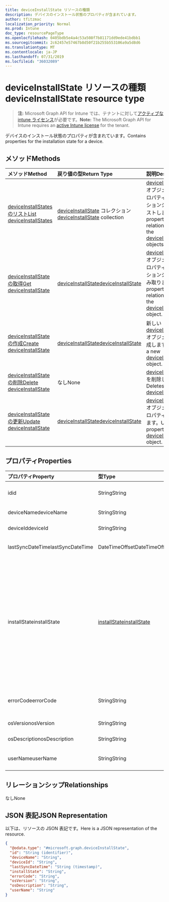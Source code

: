 ```yaml
---
title: deviceInstallState リソースの種類
description: デバイスのインストール状態のプロパティが含まれています。
author: tfitzmac
localization_priority: Normal
ms.prod: Intune
doc_type: resourcePageType
ms.openlocfilehash: 0405bdb5e4a4c53a508f7b81171dd9ede41bdbb1
ms.sourcegitcommit: 2c62457e57467b8d50f21b255b553106a9a5d8d6
ms.translationtype: MT
ms.contentlocale: ja-JP
ms.lasthandoff: 07/31/2019
ms.locfileid: "36032089"
---
```

# <a name="deviceinstallstate-resource-type"></a><span data-ttu-id="cdc39-103">deviceInstallState リソースの種類</span><span class="sxs-lookup"><span data-stu-id="cdc39-103">deviceInstallState resource type</span></span>

> <span data-ttu-id="cdc39-104">**注:** Microsoft Graph API for Intune では、テナントに対して[アクティブな intune ライセンス](https://go.microsoft.com/fwlink/?linkid=839381)が必要です。</span><span class="sxs-lookup"><span data-stu-id="cdc39-104">**Note:** The Microsoft Graph API for Intune requires an [active Intune license](https://go.microsoft.com/fwlink/?linkid=839381) for the tenant.</span></span>

<span data-ttu-id="cdc39-105">デバイスのインストール状態のプロパティが含まれています。</span><span class="sxs-lookup"><span data-stu-id="cdc39-105">Contains properties for the installation state for a device.</span></span>

## <a name="methods"></a><span data-ttu-id="cdc39-106">メソッド</span><span class="sxs-lookup"><span data-stu-id="cdc39-106">Methods</span></span>
|<span data-ttu-id="cdc39-107">メソッド</span><span class="sxs-lookup"><span data-stu-id="cdc39-107">Method</span></span>|<span data-ttu-id="cdc39-108">戻り値の型</span><span class="sxs-lookup"><span data-stu-id="cdc39-108">Return Type</span></span>|<span data-ttu-id="cdc39-109">説明</span><span class="sxs-lookup"><span data-stu-id="cdc39-109">Description</span></span>|
|:---|:---|:---|
|[<span data-ttu-id="cdc39-110">deviceInstallStates のリスト</span><span class="sxs-lookup"><span data-stu-id="cdc39-110">List deviceInstallStates</span></span>](../api/intune-books-deviceinstallstate-list.md)|<span data-ttu-id="cdc39-111">[deviceInstallState](../resources/intune-books-deviceinstallstate.md) コレクション</span><span class="sxs-lookup"><span data-stu-id="cdc39-111">[deviceInstallState](../resources/intune-books-deviceinstallstate.md) collection</span></span>|<span data-ttu-id="cdc39-112">[deviceInstallState](../resources/intune-books-deviceinstallstate.md) オブジェクトのプロパティとリレーションシップをリストします。</span><span class="sxs-lookup"><span data-stu-id="cdc39-112">List properties and relationships of the [deviceInstallState](../resources/intune-books-deviceinstallstate.md) objects.</span></span>|
|[<span data-ttu-id="cdc39-113">deviceInstallState の取得</span><span class="sxs-lookup"><span data-stu-id="cdc39-113">Get deviceInstallState</span></span>](../api/intune-books-deviceinstallstate-get.md)|[<span data-ttu-id="cdc39-114">deviceInstallState</span><span class="sxs-lookup"><span data-stu-id="cdc39-114">deviceInstallState</span></span>](../resources/intune-books-deviceinstallstate.md)|<span data-ttu-id="cdc39-115">[deviceInstallState](../resources/intune-books-deviceinstallstate.md) オブジェクトのプロパティとリレーションシップを読み取ります。</span><span class="sxs-lookup"><span data-stu-id="cdc39-115">Read properties and relationships of the [deviceInstallState](../resources/intune-books-deviceinstallstate.md) object.</span></span>|
|[<span data-ttu-id="cdc39-116">deviceInstallState の作成</span><span class="sxs-lookup"><span data-stu-id="cdc39-116">Create deviceInstallState</span></span>](../api/intune-books-deviceinstallstate-create.md)|[<span data-ttu-id="cdc39-117">deviceInstallState</span><span class="sxs-lookup"><span data-stu-id="cdc39-117">deviceInstallState</span></span>](../resources/intune-books-deviceinstallstate.md)|<span data-ttu-id="cdc39-118">新しい [deviceInstallState](../resources/intune-books-deviceinstallstate.md) オブジェクトを作成します。</span><span class="sxs-lookup"><span data-stu-id="cdc39-118">Create a new [deviceInstallState](../resources/intune-books-deviceinstallstate.md) object.</span></span>|
|[<span data-ttu-id="cdc39-119">deviceInstallState の削除</span><span class="sxs-lookup"><span data-stu-id="cdc39-119">Delete deviceInstallState</span></span>](../api/intune-books-deviceinstallstate-delete.md)|<span data-ttu-id="cdc39-120">なし</span><span class="sxs-lookup"><span data-stu-id="cdc39-120">None</span></span>|<span data-ttu-id="cdc39-121">[deviceInstallState](../resources/intune-books-deviceinstallstate.md) を削除します。</span><span class="sxs-lookup"><span data-stu-id="cdc39-121">Deletes a [deviceInstallState](../resources/intune-books-deviceinstallstate.md).</span></span>|
|[<span data-ttu-id="cdc39-122">deviceInstallState の更新</span><span class="sxs-lookup"><span data-stu-id="cdc39-122">Update deviceInstallState</span></span>](../api/intune-books-deviceinstallstate-update.md)|[<span data-ttu-id="cdc39-123">deviceInstallState</span><span class="sxs-lookup"><span data-stu-id="cdc39-123">deviceInstallState</span></span>](../resources/intune-books-deviceinstallstate.md)|<span data-ttu-id="cdc39-124">[deviceInstallState](../resources/intune-books-deviceinstallstate.md) オブジェクトのプロパティを更新します。</span><span class="sxs-lookup"><span data-stu-id="cdc39-124">Update the properties of a [deviceInstallState](../resources/intune-books-deviceinstallstate.md) object.</span></span>|

## <a name="properties"></a><span data-ttu-id="cdc39-125">プロパティ</span><span class="sxs-lookup"><span data-stu-id="cdc39-125">Properties</span></span>
|<span data-ttu-id="cdc39-126">プロパティ</span><span class="sxs-lookup"><span data-stu-id="cdc39-126">Property</span></span>|<span data-ttu-id="cdc39-127">型</span><span class="sxs-lookup"><span data-stu-id="cdc39-127">Type</span></span>|<span data-ttu-id="cdc39-128">説明</span><span class="sxs-lookup"><span data-stu-id="cdc39-128">Description</span></span>|
|:---|:---|:---|
|<span data-ttu-id="cdc39-129">id</span><span class="sxs-lookup"><span data-stu-id="cdc39-129">id</span></span>|<span data-ttu-id="cdc39-130">String</span><span class="sxs-lookup"><span data-stu-id="cdc39-130">String</span></span>|<span data-ttu-id="cdc39-131">エンティティのキー。</span><span class="sxs-lookup"><span data-stu-id="cdc39-131">Key of the entity.</span></span>|
|<span data-ttu-id="cdc39-132">deviceName</span><span class="sxs-lookup"><span data-stu-id="cdc39-132">deviceName</span></span>|<span data-ttu-id="cdc39-133">String</span><span class="sxs-lookup"><span data-stu-id="cdc39-133">String</span></span>|<span data-ttu-id="cdc39-134">デバイス名。</span><span class="sxs-lookup"><span data-stu-id="cdc39-134">Device name.</span></span>|
|<span data-ttu-id="cdc39-135">deviceId</span><span class="sxs-lookup"><span data-stu-id="cdc39-135">deviceId</span></span>|<span data-ttu-id="cdc39-136">String</span><span class="sxs-lookup"><span data-stu-id="cdc39-136">String</span></span>|<span data-ttu-id="cdc39-137">デバイス ID。</span><span class="sxs-lookup"><span data-stu-id="cdc39-137">Device Id.</span></span>|
|<span data-ttu-id="cdc39-138">lastSyncDateTime</span><span class="sxs-lookup"><span data-stu-id="cdc39-138">lastSyncDateTime</span></span>|<span data-ttu-id="cdc39-139">DateTimeOffset</span><span class="sxs-lookup"><span data-stu-id="cdc39-139">DateTimeOffset</span></span>|<span data-ttu-id="cdc39-140">最後の同期日時。</span><span class="sxs-lookup"><span data-stu-id="cdc39-140">Last sync date and time.</span></span>|
|<span data-ttu-id="cdc39-141">installState</span><span class="sxs-lookup"><span data-stu-id="cdc39-141">installState</span></span>|[<span data-ttu-id="cdc39-142">installState</span><span class="sxs-lookup"><span data-stu-id="cdc39-142">installState</span></span>](../resources/intune-books-installstate.md)|<span data-ttu-id="cdc39-143">電子ブックのインストールの状態。</span><span class="sxs-lookup"><span data-stu-id="cdc39-143">The install state of the eBook.</span></span> <span data-ttu-id="cdc39-144">可能な値は、`notApplicable`、`installed`、`failed`、`notInstalled`、`uninstallFailed`、`unknown` です。</span><span class="sxs-lookup"><span data-stu-id="cdc39-144">Possible values are: `notApplicable`, `installed`, `failed`, `notInstalled`, `uninstallFailed`, `unknown`.</span></span>|
|<span data-ttu-id="cdc39-145">errorCode</span><span class="sxs-lookup"><span data-stu-id="cdc39-145">errorCode</span></span>|<span data-ttu-id="cdc39-146">String</span><span class="sxs-lookup"><span data-stu-id="cdc39-146">String</span></span>|<span data-ttu-id="cdc39-147">インストール失敗のエラー コード。</span><span class="sxs-lookup"><span data-stu-id="cdc39-147">The error code for install failures.</span></span>|
|<span data-ttu-id="cdc39-148">osVersion</span><span class="sxs-lookup"><span data-stu-id="cdc39-148">osVersion</span></span>|<span data-ttu-id="cdc39-149">String</span><span class="sxs-lookup"><span data-stu-id="cdc39-149">String</span></span>|<span data-ttu-id="cdc39-150">OS バージョン。</span><span class="sxs-lookup"><span data-stu-id="cdc39-150">OS Version.</span></span>|
|<span data-ttu-id="cdc39-151">osDescription</span><span class="sxs-lookup"><span data-stu-id="cdc39-151">osDescription</span></span>|<span data-ttu-id="cdc39-152">String</span><span class="sxs-lookup"><span data-stu-id="cdc39-152">String</span></span>|<span data-ttu-id="cdc39-153">OS の説明。</span><span class="sxs-lookup"><span data-stu-id="cdc39-153">OS Description.</span></span>|
|<span data-ttu-id="cdc39-154">userName</span><span class="sxs-lookup"><span data-stu-id="cdc39-154">userName</span></span>|<span data-ttu-id="cdc39-155">String</span><span class="sxs-lookup"><span data-stu-id="cdc39-155">String</span></span>|<span data-ttu-id="cdc39-156">デバイスのユーザー名です。</span><span class="sxs-lookup"><span data-stu-id="cdc39-156">Device User Name.</span></span>|

## <a name="relationships"></a><span data-ttu-id="cdc39-157">リレーションシップ</span><span class="sxs-lookup"><span data-stu-id="cdc39-157">Relationships</span></span>
<span data-ttu-id="cdc39-158">なし</span><span class="sxs-lookup"><span data-stu-id="cdc39-158">None</span></span>

## <a name="json-representation"></a><span data-ttu-id="cdc39-159">JSON 表記</span><span class="sxs-lookup"><span data-stu-id="cdc39-159">JSON Representation</span></span>
<span data-ttu-id="cdc39-160">以下は、リソースの JSON 表記です。</span><span class="sxs-lookup"><span data-stu-id="cdc39-160">Here is a JSON representation of the resource.</span></span>
<!-- {
  "blockType": "resource",
  "keyProperty": "id",
  "@odata.type": "microsoft.graph.deviceInstallState"
}
-->
``` json
{
  "@odata.type": "#microsoft.graph.deviceInstallState",
  "id": "String (identifier)",
  "deviceName": "String",
  "deviceId": "String",
  "lastSyncDateTime": "String (timestamp)",
  "installState": "String",
  "errorCode": "String",
  "osVersion": "String",
  "osDescription": "String",
  "userName": "String"
}
```



